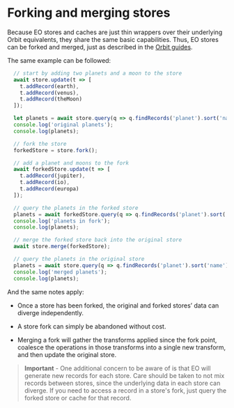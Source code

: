 # Forking and merging stores

Because EO stores and caches are just thin wrappers over their
underlying Orbit equivalents, they share the same basic capabilities.
Thus, EO stores can be forked and merged, just as described in the
[Orbit guides](http://orbitjs.com/v0.15/guide/data-stores.html#Forking-stores).

The same example can be followed:

```javascript
  // start by adding two planets and a moon to the store
  await store.update(t => [
    t.addRecord(earth),
    t.addRecord(venus),
    t.addRecord(theMoon)
  ]);

  let planets = await store.query(q => q.findRecords('planet').sort('name')));
  console.log('original planets');
  console.log(planets);

  // fork the store
  forkedStore = store.fork();

  // add a planet and moons to the fork
  await forkedStore.update(t => [
    t.addRecord(jupiter),
    t.addRecord(io),
    t.addRecord(europa)
  ]);

  // query the planets in the forked store
  planets = await forkedStore.query(q => q.findRecords('planet').sort('name')));
  console.log('planets in fork');
  console.log(planets);

  // merge the forked store back into the original store
  await store.merge(forkedStore);

  // query the planets in the original store
  planets = await store.query(q => q.findRecords('planet').sort('name')));
  console.log('merged planets');
  console.log(planets);
```

And the same notes apply:

- Once a store has been forked, the original and forked stores’ data can diverge
  independently.

- A store fork can simply be abandoned without cost.

- Merging a fork will gather the transforms applied since the fork point,
  coalesce the operations in those transforms into a single new transform, and
  then update the original store.

> **Important** - One additional concern to be aware of is that EO will
> generate new records for each store. Care should be taken to not mix records
> between stores, since the underlying data in each store can diverge. If you need
> to access a record in a store's fork, just query the forked store or cache for
> that record.